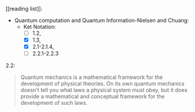 [[reading list]]:
- Quantum computation and Quantum Information-Nielsen and Chuang:
	- Ket Notation:
		- [ ] 1.2, 
		- [x] 1.3, 
		- [x] 2.1-2.1.4, 
		- [ ] 2.2.1-2.2.3
	
2.2:
> Quantum mechanics is a mathematical framework for the development of physical theories. On its own quantum mechanics doesn’t tell you what laws a physical system must obey, but it does provide a mathematical and conceptual framework for the development of such laws.

